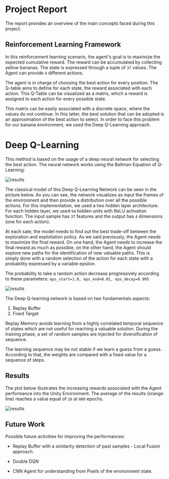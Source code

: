 # Project Report

The report provides an overview of the main concepts faced during this project. 

## Reinforcement Learning Framework

In this reinforcement learning scenario, the agent's goal is to maximize the expected cumulative reward. The reward can be accumulated by collecting yellow bananas. The state is expressed through a tuple of `37` values. The Agent can provide `4` different actions. 

The agent is in charge of choosing the best action for every position. The Q-table aims to define for each state, the reward associated with each action. This Q-Table can be visualized as a matrix, which a reward is assigned to each action for every possible state. 

This matrix can be easily associated with a discrete space, where the values do not continue. In this latter, the best solution that can be adopted is an approximation of the best action to select. In order to face this problem for our banana environment, we used the Deep Q-Learning approach.

# Deep Q-Learning

This method is based on the usage of a deep neural network for selecting the best action. The neural network works using the Bellman Equation of Q-Learning:

![results](https://github.com/IvanVigor/Deep-Q-Learning-Network-Unity-collector/blob/master/pictures/CodeCogsEqn.svg)

The classical model of this Deep Q-Learning Network can be seen in the picture below. As you can see, the network visualizes as input the frames of the environment and then provide a distribution over all the possible actions. For this implementation, we used a two hidden layer architecture. For each hidden layer, we used `64` hidden units with ReLU activation function. The input sample has `37` features and the output has `4` dimensions (one for each action). 

At each sate, the model needs to find out the best trade-off between the exploration and exploitation policy. As we said previously, the Agent needs to maximize the final reward. On one hand, the Agent needs to increase the final reward as much as possible, on the other hand, the Agent should explore new paths for the identification of new valuable paths. This is simply done with a random selection of the action for each state with a probability expressed by a variable epsilon.

The probability to take a random action decrease progressively according to these parameters:
`eps_start=1.0, eps_end=0.01, eps_decay=0.995`

![results](https://cdn-images-1.medium.com/max/1600/1*T54Ngd-b_CKcP3N6hyXLVg.png)

The Deep Q-learning network is based on two fundamentals aspects: 

1) Replay Buffer
2) Fixed Target

Replay Memory avoids learning from a highly correlated temporal sequence of states which are not useful for reaching a valuable solution. During the training phase, a set of random samples are injected for diversification of sequence.

The learning sequence may be not stable if we learn a guess from a guess. According to that, the weights are compared with a fixed value for a sequence of steps. 

##  Results

The plot below illustrates the increasing rewards associated with the Agent performance into the Unity Environment.
The average of the results (orange line) reaches a value equal of `16` at `800` epochs.

![results](https://github.com/IvanVigor/Deep-Q-Learning-Network-Unity-collector/blob/master/pictures/performance.png)

## Future Work

Possible future activities for improving the performances:

* Replay Buffer with a similarity detection of past samples - Local Fusion approach.

* Double DQN 

* CNN Agent for understanding from Pixels of the environment state. 






